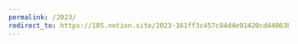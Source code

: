 ```yaml
---
permalink: /2023/
redirect_to: https://185.notion.site/2023-161ff3c457c84d4e91420cd44063b458
---
```

